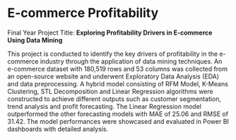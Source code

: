 # E-commerce Profitability

Final Year Project Title: **Exploring Profitability Drivers in E-commerce Using Data Mining**

This project is conducted to identify the key drivers of profitability in the e-commerce industry through the application of data mining techniques. An e-commerce dataset with 180,519 rows and 53 columns was collected from an open-source website and underwent Exploratory Data Analysis (EDA) and data preprocessing. A hybrid model consisting of RFM Model, K-Means Clustering, STL Decomposition and Linear Regression algorithms were constructed to achieve different outputs such as customer segmentation, trend analysis and profit forecasting. The Linear Regression model outperformed the other forecasting models with MAE of 25.06 and RMSE of 31.42. The model performances were showcased and evaluated in Power BI dashboards with detailed analysis.
